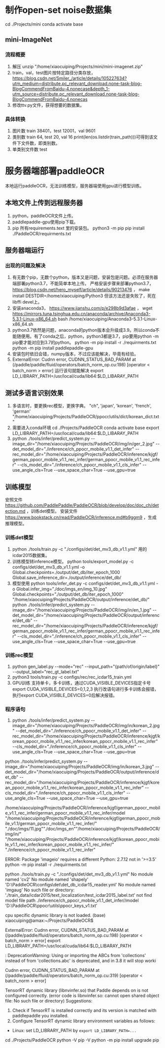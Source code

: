 # 制作open-set noise数据集
   cd ./Projects/mini
   conda activate base
## mini-ImageNet
### 流程概要
1. 解压 unzip "/home/xiaocuiping/Projects/mini/mini-imagenet.zip"
2. train，val，test图片按特定路径分类存放，https://blog.csdn.net/Smiler_/article/details/105227634?utm_medium=distribute.pc_relevant_download.none-task-blog-BlogCommendFromBaidu-4.nonecase&depth_1-utm_source=distribute.pc_relevant_download.none-task-blog-BlogCommendFromBaidu-4.nonecas
3. 修改ttv.py文件，获得想要的数据集。
### 具体转换
1. 图片数 train 38401，test 12001，val 9601
2. 类别数 train 64, test 20, val 16
   print(len(os.listdir(train_path)))可得到该文件下文件数，即类别数。
3. 单类别文件数 test    
















# 服务器端部署paddleOCR
本地运行paddleOCR，无法训练模型，服务器端使用gpu进行模型训练。
## 本地文件上传到远程服务器
1. python，paddleOCR文件上传。
2. paddlepaddle-gpu使用pip下载。
3. pip 所有requirements.text 里的安装包。
   python3 -m pip
   pip install ./PaddleOCR/requirments.txt
## 服务器端运行
### 出现的问题及解决
1. 有无数个pip，无数个python，版本又是问题，安装包是问题。必须在服务器端部署python3.7，不能简单本地上传。
   严格安装步骤来部署python3.7，https://blog.csdn.net/hero_myself/article/details/90213476 ，
   make install DESTDIR=/home/xiaocuiping/Python3
   但该方法还是失败了，死在libffi devel上。
2. 安装anaconda3， https://www.jianshu.com/p/e298b9d3afae ，
   wget https://mirrors.tuna.tsinghua.edu.cn/anaconda/archive/Anaconda3-5.3.1-Linux-x86_64.sh
   bash /home/xiaocuiping/Anaconda3-5.3.1-Linux-x86_64.sh
3. python3.7依然是问题，anaconda的python版本会升级成3.9。所以conda不能随便用。有了conda之后，python，python3都是3.7，pip要用python -m pip要才能对应到3.7的python。
   python -m pip install -r ./requirments.txt
   python -m pip install paddlepaddle-gpu
4. 安装包时依旧会错，numpy版本，不过应该能解决，毕竟有经验。
5. ExternalError:  Cudnn error, CUDNN_STATUS_BAD_PARAM  at (/paddle/paddle/fluid/operators/batch_norm_op.cu:198)
  [operator < batch_norm > error]
  运行该句就能解决 export LD_LIBRARY_PATH=/usr/local/cuda/lib64:$LD_LIBARAY_PATH
## 测试多语言识别效果
1. 多语言时，要更换rec模型，更换字典。
  "ch", 'japan', 'korean', 'french', 'german'
   "/home/xiaocuiping/Projects/PaddleOCR/ppocr/utils/dict/korean_dict.txt"
2. 需要进入conda环境
   cd ./Projects/PaddleOCR
   conda activate base
   export LD_LIBRARY_PATH=/usr/local/cuda/lib64:$LD_LIBARAY_PATH
3. python ./tools/infer/predict_system.py --image_dir="/home/xiaocuiping/Projects/PaddleOCR/img/in/ger_2.jpg" --det_model_dir="./inference/ch_ppocr_mobile_v1.1_det_infer" --rec_model_dir="/home/xiaocuiping/Projects/PaddleOCR/inference/kjgf/german_ppocr_mobile_v1.1_rec_infer/german_ppocr_mobile_v1.1_rec_infer" --cls_model_dir="./inference/ch_ppocr_mobile_v1.1_cls_infer" --use_angle_cls=True --use_space_char=True --use_gpu=true 
## 训练模型
 安照文件 https://github.com/PaddlePaddle/PaddleOCR/blob/develop/doc/doc_ch/detection.md ，训练det模型。
 安装文件 https://www.bookstack.cn/read/PaddleOCR/inference.md#b9ggm9 ，生成推理模型。
### 训练det模型
1. python ./tools/train.py -c "./configs/det/det_mv3_db_v1.1.yml" 
   用的icdar2015数据集。
2. 训练模型转inference模型。
   python tools/export_model.py -c configs/det/det_mv3_db_v1.1.yml -o Global.checkpoints=./output/det_db/iter_epoch_1000 Global.save_inference_dir=./output/inference/det_db/
3. 模型使用
   python tools/infer_det.py -c configs/det/det_mv3_db_v1.1.yml -o Global.infer_img="./doc/imgs_en/img_10.jpg" Global.checkpoints="./output/det_db/iter_epoch_1000"
    "/home/xiaocuiping/Projects/PaddleOCR/output/inference/det_db/"
    python ./tools/infer/predict_system.py --image_dir="/home/xiaocuiping/Projects/PaddleOCR/img/in/en_1.jpg" --det_model_dir="/home/xiaocuiping/Projects/PaddleOCR/output/inference/det_db" --rec_model_dir="/home/xiaocuiping/Projects/PaddleOCR/inference/kjgf/german_ppocr_mobile_v1.1_rec_infer/german_ppocr_mobile_v1.1_rec_infer" --cls_model_dir="./inference/ch_ppocr_mobile_v1.1_cls_infer" --use_angle_cls=True --use_space_char=True --use_gpu=true
### 训练rec模型
1. python gen_label.py --mode="rec" --input_path="{path/of/origin/label}" --output_label="rec_gt_label.txt"
2. python3 tools/train.py -c configs/rec/rec_icdar15_train.yml
3. GPU训练 支持单卡，多卡训练，通过CUDA_VISIBLE_DEVICES指定卡号
export CUDA_VISIBLE_DEVICES=0,1,2,3
 执行改语句进行多卡训练会报错，执行export CUDA_VISIBLE_DEVICES=0后解决报错。
   
### 程序语句
1. python ./tools/infer/predict_system.py --image_dir="/home/xiaocuiping/Projects/PaddleOCR/img/in/korean_2.jpg" --det_model_dir="./inference/ch_ppocr_mobile_v1.1_det_infer" --rec_model_dir="/home/xiaocuiping/Projects/PaddleOCR/inference/kjgf/korean_ppocr_mobile_v1.1_rec_infer/korean_ppocr_mobile_v1.1_rec_infer" --cls_model_dir="./inference/ch_ppocr_mobile_v1.1_cls_infer" --use_angle_cls=True --use_space_char=True --use_gpu=true

python ./tools/infer/predict_system.py --image_dir="/home/xiaocuiping/Projects/PaddleOCR/img/in/korean_3.jpg" --det_model_dir="/home/xiaocuiping/Projects/PaddleOCR/output/inference/det_db" --rec_model_dir="/home/xiaocuiping/Projects/PaddleOCR/inference/kjgf/korean_ppocr_mobile_v1.1_rec_infer/korean_ppocr_mobile_v1.1_rec_infer" --cls_model_dir="./inference/ch_ppocr_mobile_v1.1_cls_infer" --use_angle_cls=True --use_space_char=True --use_gpu=true



 /home/xiaocuiping/Projects/PaddleOCR/inference/kjgf/german_ppocr_mobile_v1.1_rec_infer/german_ppocr_mobile_v1.1_rec_infer/model
 "/home/xiaocuiping/Projects/PaddleOCR/inference/kjgf/german_ppocr_mobile_v1.1/german_ppocr_mobile_v1.1_rec_infer/"
  "./doc/imgs/11.jpg""./doc/imgs_en""/home/xiaocuiping/Projects/PaddleOCR/img/in/"
  "/home/xiaocuiping/Projects/PaddleOCR/inference/kjgf/korean_ppocr_mobile_v1.1_rec_infer/korean_ppocr_mobile_v1.1_rec_infer/"
  "./inference/ch_ppocr_mobile_v1.1_rec_infer"
 
 
ERROR: Package 'imageio' requires a different Python: 2.7.12 not in '>=3.5'
python -m pip install -r ./requirments.txt

 python ./tools/train.py -c "./configs/det/det_mv3_db_v1.1.yml"
 No module named 'cv2'
 No module named 'shapely'
 'D:\\PaddleOCR\\configs\\det\\det_db_icdar15_reader.yml'
  No module named 'imgaug'
  No such file or directory: './train_data/icdar2015/text_localization/test_icdar2015_label.txt'
  not find model file path ./inference/ch_ppocr_mobile_v1.1_det_infer//model
  'D:\\PaddleOCR\\ppocr\\utils\\ppocr_keys_v1.txt'


   cpu specific dynamic library is not loaded.
(base) xiaocuiping@amax:~/Projects/PaddleOCR$

  ExternalError:  Cudnn error, CUDNN_STATUS_BAD_PARAM  at (/paddle/paddle/fluid/operators/batch_norm_op.cu:198)
  [operator < batch_norm > error]
  export LD_LIBRARY_PATH=/usr/local/cuda/lib64:$LD_LIBARAY_PATH
  
  : DeprecationWarning: Using           or importing the ABCs from 'collections' instead of from 'collections.abc' is deprecated, and in 3.8 it will stop worki
  
  Cudnn error, CUDNN_STATUS_BAD_PARAM  at (/paddle/paddle/fluid/operators/batch_norm_op.cu:319)
  [operator < batch_norm > error]
  
  TensorRT dynamic library (libnvinfer.so) that Paddle depends on is not configured correctly. (error code is libnvinfer.so: cannot open shared object file: No such file or directory)
  Suggestions:
  1. Check if TensorRT is installed correctly and its version is matched with paddlepaddle you installed.
  2. Configure TensorRT dynamic library environment variables as follows:
  - Linux: set LD_LIBRARY_PATH by `export LD_LIBRARY_PATH=...`



cd ./Projects/PaddleOCR
 python -V
 pip -V
 python -m pip install upgrade pip
